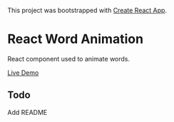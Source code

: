 This project was bootstrapped with [Create React App](https://github.com/facebookincubator/create-react-app).

React Word Animation
==========

React component used to animate words.

[Live Demo](https://lyralux.github.io/react-word-animation)

## Todo
Add README

